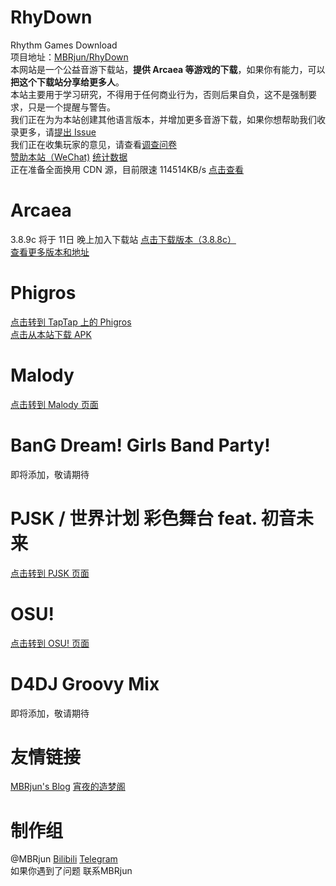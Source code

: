 # RhyDown
Rhythm Games Download  
项目地址：[MBRjun/RhyDown](https://github.com/MBRjun/RhyDown/)  
本网站是一个公益音游下载站，**提供 Arcaea 等游戏的下载**，如果你有能力，可以**把这个下载站分享给更多人**。  
本站主要用于学习研究，不得用于任何商业行为，否则后果自负，这不是强制要求，只是一个提醒与警告。  
我们正在为为本站创建其他语言版本，并增加更多音游下载，如果你想帮助我们收录更多，请[提出 Issue](https://github.com/MBRjun/RhyDown/issues)  
我们正在收集玩家的意见，请查看[调查问卷](https://forms.office.com/r/6qpHUuK8TE)  
[赞助本站（WeChat)](https://blog.mbrjun.cn/pay) [统计数据](/down/dl.md)  
正在准备全面换用 CDN 源，目前限速 114514KB/s [点击查看](https://cos.mbrjun.cn/rhy/sp_1.png)  
# Arcaea
3.8.9c 将于 11日 晚上加入下载站
[点击下载版本（3.8.8c）](https://cos.mbrjun.cn/rhy/arc/arcaea_3.8.8c.apk)  
[查看更多版本和地址](/down/Arcaea.md)  
# Phigros  
[点击转到 TapTap 上的 Phigros](https://www.taptap.com/app/165287)  
[点击从本站下载 APK](/down/Phigros.md)  
# Malody  
[点击转到 Malody 页面](/down/Malody.md)
# BanG Dream! Girls Band Party!  
即将添加，敬请期待
# PJSK / 世界计划 彩色舞台 feat. 初音未来
[点击转到 PJSK 页面](/down/PJSK.md)  
# OSU!
[点击转到 OSU! 页面](/down/osu.md)  
# D4DJ Groovy Mix
即将添加，敬请期待  
# 友情链接
[MBRjun's Blog](https://blog.mbrjun.cn)  [宵夜的造梦阁](https://itqcxy.cn)  
# 制作组  
@MBRjun [Bilibili](https://space.bilibili.com/411515003) [Telegram](https://t.me/MBRjun)    
如果你遇到了问题 联系MBRjun  

